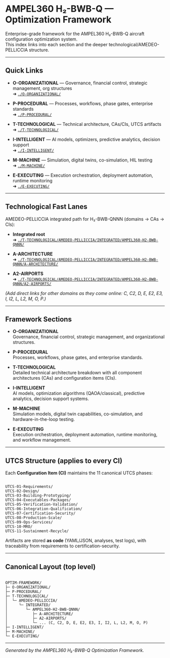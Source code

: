 # AMPEL360 H₂-BWB-Q — Optimization Framework

Enterprise-grade framework for the AMPEL360 H₂-BWB-Q aircraft configuration optimization system.  
This index links into each section and the deeper technological/AMEDEO-PELLICCIA structure.

---

## Quick Links

- **O-ORGANIZATIONAL** — Governance, financial control, strategic management, org structures  
  ➜ [`./O-ORGANIZATIONAL/`](./O-ORGANIZATIONAL/)

- **P-PROCEDURAL** — Processes, workflows, phase gates, enterprise standards  
  ➜ [`./P-PROCEDURAL/`](./P-PROCEDURAL/)

- **T-TECHNOLOGICAL** — Technical architecture, CAs/CIs, UTCS artifacts  
  ➜ [`./T-TECHNOLOGICAL/`](./T-TECHNOLOGICAL/)

- **I-INTELLIGENT** — AI models, optimizers, predictive analytics, decision support  
  ➜ [`./I-INTELLIGENT/`](./I-INTELLIGENT/)

- **M-MACHINE** — Simulation, digital twins, co-simulation, HIL testing  
  ➜ [`./M-MACHINE/`](./M-MACHINE/)

- **E-EXECUTING** — Execution orchestration, deployment automation, runtime monitoring  
  ➜ [`./E-EXECUTING/`](./E-EXECUTING/)

---

## Technological Fast Lanes

AMEDEO-PELLICCIA integrated path for H₂-BWB-QNNN (domains → CAs → CIs):

- **Integrated root**  
  ➜ [`./T-TECHNOLOGICAL/AMEDEO-PELLICCIA/INTEGRATED/AMPEL360-H2-BWB-QNNN/`](./T-TECHNOLOGICAL/AMEDEO-PELLICCIA/INTEGRATED/AMPEL360-H2-BWB-QNNN/)

- **A-ARCHITECTURE**  
  ➜ [`./T-TECHNOLOGICAL/AMEDEO-PELLICCIA/INTEGRATED/AMPEL360-H2-BWB-QNNN/A-ARCHITECTURE/`](./T-TECHNOLOGICAL/AMEDEO-PELLICCIA/INTEGRATED/AMPEL360-H2-BWB-QNNN/A-ARCHITECTURE/)

- **A2-AIRPORTS**  
  ➜ [`./T-TECHNOLOGICAL/AMEDEO-PELLICCIA/INTEGRATED/AMPEL360-H2-BWB-QNNN/A2-AIRPORTS/`](./T-TECHNOLOGICAL/AMEDEO-PELLICCIA/INTEGRATED/AMPEL360-H2-BWB-QNNN/A2-AIRPORTS/)

_(Add direct links for other domains as they come online: C, C2, D, E, E2, E3, I, I2, L, L2, M, O, P.)_

---

## Framework Sections

- **O-ORGANIZATIONAL**  
  Governance, financial control, strategic management, and organizational structures.

- **P-PROCEDURAL**  
  Processes, workflows, phase gates, and enterprise standards.

- **T-TECHNOLOGICAL**  
  Detailed technical architecture breakdown with all component architectures (CAs) and configuration items (CIs).

- **I-INTELLIGENT**  
  AI models, optimization algorithms (QAOA/classical), predictive analytics, decision support systems.

- **M-MACHINE**  
  Simulation models, digital twin capabilities, co-simulation, and hardware-in-the-loop testing.

- **E-EXECUTING**  
  Execution orchestration, deployment automation, runtime monitoring, and workflow management.

---

## UTCS Structure (applies to every CI)

Each **Configuration Item (CI)** maintains the 11 canonical UTCS phases:

```

UTCS-01-Requirements/
UTCS-02-Design/
UTCS-03-Building-Prototyping/
UTCS-04-Executables-Packages/
UTCS-05-Verification-Validation/
UTCS-06-Integration-Qualification/
UTCS-07-Certification-Security/
UTCS-08-Production-Scale/
UTCS-09-Ops-Services/
UTCS-10-MRO/
UTCS-11-Sustainment-Recycle/

```

Artifacts are stored **as code** (YAML/JSON, analyses, test logs), with traceability from requirements to certification-security.

---

## Canonical Layout (top level)

```

OPTIM-FRAMEWORK/
├─ O-ORGANIZATIONAL/
├─ P-PROCEDURAL/
├─ T-TECHNOLOGICAL/
│  └─ AMEDEO-PELLICCIA/
│     └─ INTEGRATED/
│        └─ AMPEL360-H2-BWB-QNNN/
│           ├─ A-ARCHITECTURE/
│           ├─ A2-AIRPORTS/
│           └─ ... (C, C2, D, E, E2, E3, I, I2, L, L2, M, O, P)
├─ I-INTELLIGENT/
├─ M-MACHINE/
└─ E-EXECUTING/

```

---

_Generated by the AMPEL360 H₂-BWB-Q Optimization Framework._
```

